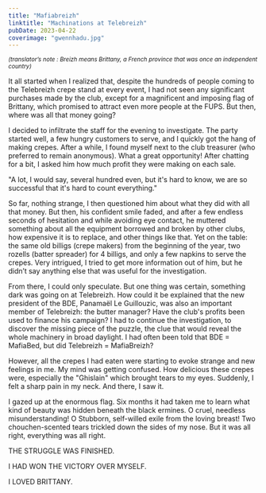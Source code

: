 ```yaml
---
title: "Mafiabreizh"
linktitle: "Machinations at Telebreizh"
pubDate: 2023-04-22
coverimage: "gwennhadu.jpg"
---
```

<em><div style="font-size:smaller;">
(translator’s note : Breizh means Brittany, a French province that was once an independent country)
</div></em>

It all started when I realized that, despite the hundreds of people coming to the Telebreizh crepe stand at every event, I had not seen any significant purchases made by the club, except for a magnificent and imposing flag of Brittany, which promised to attract even more people at the FUPS. But then, where was all that money going?

I decided to infiltrate the staff for the evening to investigate. The party started well, a few hungry customers to serve, and I quickly got the hang of making crepes. After a while, I found myself next to the club treasurer (who preferred to remain anonymous). What a great opportunity! After chatting for a bit, I asked him how much profit they were making on each sale.

"A lot, I would say, several hundred even, but it's hard to know, we are so successful that it's hard to count everything."

So far, nothing strange, I then questioned him about what they did with all that money. But then, his confident smile faded, and after a few endless seconds of hesitation and while avoiding eye contact, he muttered something about all the equipment borrowed and broken by other clubs, how expensive it is to replace, and other things like that. Yet on the table: the same old billigs (crepe makers) from the beginning of the year, two rozells (batter spreader) for 4 billigs, and only a few napkins to serve the crepes. Very intrigued, I tried to get more information out of him, but he didn’t say anything else that was useful for the investigation.

From there, I could only speculate. But one thing was certain, something dark was going on at Telebreizh. How could it be explained that the new president of the BDE, Panamaël Le Guillouzic, was also an important member of Telebreizh: the butter manager? Have the club's profits been used to finance his campaign? I had to continue the investigation, to discover the missing piece of the puzzle, the clue that would reveal the whole machinery in broad daylight. I had often been told that BDE = MafiaBed, but did Telebreizh = MafiaBreizh?

However, all the crepes I had eaten were starting to evoke strange and new feelings in me. My mind was getting confused. How delicious these crepes were, especially the "Ghislain" which brought tears to my eyes. Suddenly, I felt a sharp pain in my neck. And there, I saw it.

I gazed up at the enormous flag. Six months it had taken me to learn what kind of beauty was hidden beneath the black ermines. O cruel, needless misunderstanding! O Stubborn, self-willed exile from the loving breast! Two chouchen-scented tears trickled down the sides of my nose. But it was all right, everything was all right.

THE STRUGGLE WAS FINISHED.

I HAD WON THE VICTORY OVER MYSELF.

I LOVED BRITTANY.